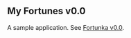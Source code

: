 ## My Fortunes v0.0

A sample application.
See [Fortunka v0.0](http://wbzyl.inf.ug.edu.pl/rails4/fortunka0).
